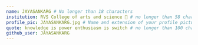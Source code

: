 ```yaml
---
name: JAYASANKARG # No longer than 18 characters
institution: RVS College of arts and science 🚩 # no longer than 58 characters
profile_pic: JAYASANKARG.jpg # Name and extension of your profile picture(ex. mona.png)
quote: knowledge is power enthusiasm is switch # no longer than 100 characters
github_user: JAYASANKARG
---
```

